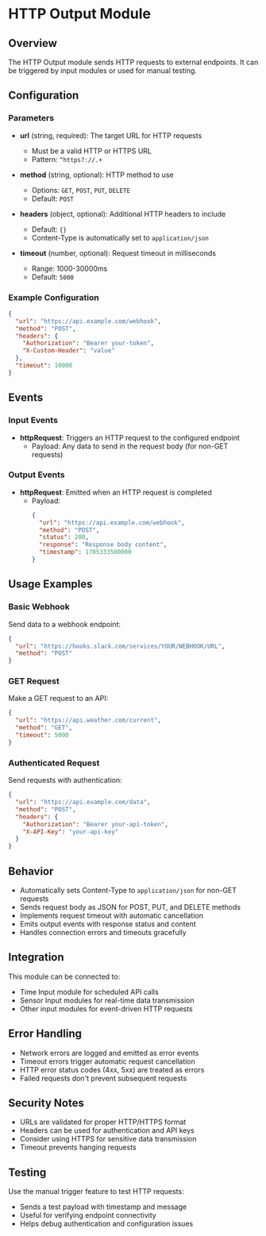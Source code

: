 # HTTP Output Module

## Overview

The HTTP Output module sends HTTP requests to external endpoints. It can be triggered by input modules or used for manual testing.

## Configuration

### Parameters

- **url** (string, required): The target URL for HTTP requests
  - Must be a valid HTTP or HTTPS URL
  - Pattern: `^https?://.+`

- **method** (string, optional): HTTP method to use
  - Options: `GET`, `POST`, `PUT`, `DELETE`
  - Default: `POST`

- **headers** (object, optional): Additional HTTP headers to include
  - Default: `{}`
  - Content-Type is automatically set to `application/json`

- **timeout** (number, optional): Request timeout in milliseconds
  - Range: 1000-30000ms
  - Default: `5000`

### Example Configuration

```json
{
  "url": "https://api.example.com/webhook",
  "method": "POST",
  "headers": {
    "Authorization": "Bearer your-token",
    "X-Custom-Header": "value"
  },
  "timeout": 10000
}
```

## Events

### Input Events

- **httpRequest**: Triggers an HTTP request to the configured endpoint
  - Payload: Any data to send in the request body (for non-GET requests)

### Output Events

- **httpRequest**: Emitted when an HTTP request is completed
  - Payload:
    ```json
    {
      "url": "https://api.example.com/webhook",
      "method": "POST",
      "status": 200,
      "response": "Response body content",
      "timestamp": 1705333500000
    }
    ```

## Usage Examples

### Basic Webhook

Send data to a webhook endpoint:

```json
{
  "url": "https://hooks.slack.com/services/YOUR/WEBHOOK/URL",
  "method": "POST"
}
```

### GET Request

Make a GET request to an API:

```json
{
  "url": "https://api.weather.com/current",
  "method": "GET",
  "timeout": 5000
}
```

### Authenticated Request

Send requests with authentication:

```json
{
  "url": "https://api.example.com/data",
  "method": "POST",
  "headers": {
    "Authorization": "Bearer your-api-token",
    "X-API-Key": "your-api-key"
  }
}
```

## Behavior

- Automatically sets Content-Type to `application/json` for non-GET requests
- Sends request body as JSON for POST, PUT, and DELETE methods
- Implements request timeout with automatic cancellation
- Emits output events with response status and content
- Handles connection errors and timeouts gracefully

## Integration

This module can be connected to:
- Time Input module for scheduled API calls
- Sensor Input modules for real-time data transmission
- Other input modules for event-driven HTTP requests

## Error Handling

- Network errors are logged and emitted as error events
- Timeout errors trigger automatic request cancellation
- HTTP error status codes (4xx, 5xx) are treated as errors
- Failed requests don't prevent subsequent requests

## Security Notes

- URLs are validated for proper HTTP/HTTPS format
- Headers can be used for authentication and API keys
- Consider using HTTPS for sensitive data transmission
- Timeout prevents hanging requests

## Testing

Use the manual trigger feature to test HTTP requests:
- Sends a test payload with timestamp and message
- Useful for verifying endpoint connectivity
- Helps debug authentication and configuration issues 